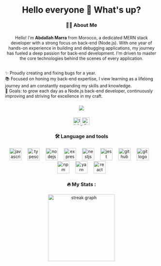 <h1 align="center">Hello everyone 👋 What's up?</h1>

###

<h3 align="center">👩‍💻  About Me</h3>

###

<p align="center">
  Hello! I'm <strong>Abdallah Marra</strong> from Morocco, a dedicated MERN stack developer with a strong focus on back-end (Node.js). With one year of hands-on experience in building and debugging applications, my journey has fueled a deep passion for back-end development. I'm driven to master the core technologies behind the scenes of every application.<br><br>
  
  ✨ Proudly creating and fixing bugs for a year.<br>
  📚 Focused on honing my back-end expertise, I view learning as a lifelong journey and am constantly expanding my skills and knowledge.<br>
  🎯 Goals: to grow each day as a Node.js back-end developer, continuously improving and striving for excellence in my craft.
</p>


###

<div align="center">
  <img src="https://visitor-badge.laobi.icu/badge?page_id=mar-AD.mar-AD&"  />
</div>

###

<div align="center">
  <a href="https://www.linkedin.com/in/abdallah-marra-207bab278/" target="_blank">
    <img src="https://img.shields.io/static/v1?message=LinkedIn&logo=linkedin&label=&color=0077B5&logoColor=white&labelColor=&style=for-the-badge" height="25" alt="linkedin logo"  />
  </a>
  <a href="https://discord.com/channels/marra9634" target="_blank">
    <img src="https://img.shields.io/static/v1?message=Discord&logo=discord&label=&color=7289DA&logoColor=white&labelColor=&style=for-the-badge" height="25" alt="discord logo"  />
  </a>
</div>

###

<h3 align="center">🛠 Language and tools</h3>

###

<div align="center">
  <img src="https://cdn.jsdelivr.net/gh/devicons/devicon/icons/javascript/javascript-original.svg" height="40" alt="javascript logo"  />
  <img width="12" />
  <img src="https://cdn.jsdelivr.net/gh/devicons/devicon/icons/typescript/typescript-original.svg" height="40" alt="typescript logo"  />
  <img width="12" />
  <img src="https://cdn.jsdelivr.net/gh/devicons/devicon/icons/nodejs/nodejs-plain-wordmark.svg" height="40" alt="nodejs logo"  />
  <img width="12" />
  <img src="https://skillicons.dev/icons?i=express" height="40" alt="express logo"  />
  <img width="12" />
  <img src="https://cdn.simpleicons.org/nestjs/E0234E" height="40" alt="nestjs logo"  />
  <img width="12" />
  <img src="https://cdn.jsdelivr.net/gh/devicons/devicon/icons/jest/jest-plain.svg" height="40" alt="jest logo"  />
  <img width="12" />
  <img src="https://skillicons.dev/icons?i=github" height="40" alt="github logo"  />
  <img width="12" />
  <img src="https://cdn.simpleicons.org/git/F05032" height="40" alt="git logo"  />
  <img width="12" />
  <img src="https://cdn.jsdelivr.net/gh/devicons/devicon/icons/npm/npm-original-wordmark.svg" height="40" alt="npm logo"  />
  <img width="12" />
  <img src="https://cdn.simpleicons.org/yarn/2C8EBB" height="40" alt="yarn logo"  />
  <img width="12" />
  <img src="https://cdn.jsdelivr.net/gh/devicons/devicon/icons/react/react-original.svg" height="40" alt="react logo"  />
</div>

###

<h3 align="center">🔥   My Stats :</h3>

###

<div align="center">
  <img src="https://streak-stats.demolab.com?user=mar-AD&locale=en&mode=daily&theme=dark&hide_border=false&border_radius=5&order=3" height="220" alt="streak graph"  />
</div>

###
